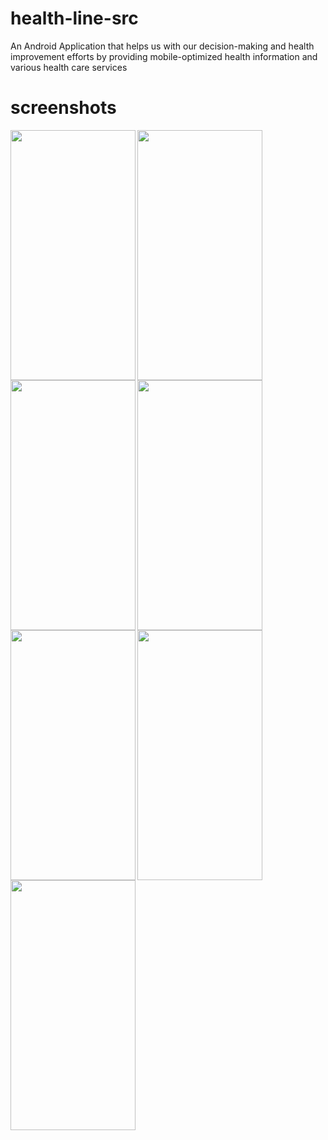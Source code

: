 # health-line-src
An Android Application that helps us with our decision-making and health improvement efforts by providing mobile-optimized health information and various health care services

# screenshots

<img align="left" width="200" height="400" src="https://user-images.githubusercontent.com/5493876/39851857-132cff62-53df-11e8-83a6-2d850b78a81d.png"/>

<img align="left" width="200" height="400" src="https://user-images.githubusercontent.com/5493876/39851860-1b73e172-53df-11e8-91ba-b218c87c04c6.png"/>

<img align="left" width="200" height="400" src="https://user-images.githubusercontent.com/5493876/39851893-40cad0ca-53df-11e8-83e0-79d9fb3ef617.png"/>

<img align="left" width="200" height="400" src="https://user-images.githubusercontent.com/5493876/39851899-44caafe2-53df-11e8-866e-63b0dd3eb5f1.png"/>

<img align="left" width="200" height="400" src="https://user-images.githubusercontent.com/5493876/39851912-5e8eda3e-53df-11e8-8174-302a21795f22.png"/>

<img align="left" width="200" height="400" src="https://user-images.githubusercontent.com/5493876/39851914-625b1952-53df-11e8-8ef7-80dfa14d8320.png"/>

<img align="left" width="200" height="400" src="https://user-images.githubusercontent.com/5493876/39851920-67646c5a-53df-11e8-8e62-8a99f0d4668a.png"/>
